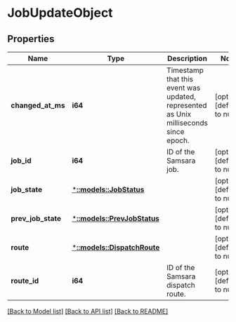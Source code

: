 # JobUpdateObject

## Properties
Name | Type | Description | Notes
------------ | ------------- | ------------- | -------------
**changed_at_ms** | **i64** | Timestamp that this event was updated, represented as Unix milliseconds since epoch. | [optional] [default to null]
**job_id** | **i64** | ID of the Samsara job. | [optional] [default to null]
**job_state** | [***::models::JobStatus**](jobStatus.md) |  | [optional] [default to null]
**prev_job_state** | [***::models::PrevJobStatus**](prevJobStatus.md) |  | [optional] [default to null]
**route** | [***::models::DispatchRoute**](DispatchRoute.md) |  | [optional] [default to null]
**route_id** | **i64** | ID of the Samsara dispatch route. | [optional] [default to null]

[[Back to Model list]](../README.md#documentation-for-models) [[Back to API list]](../README.md#documentation-for-api-endpoints) [[Back to README]](../README.md)


